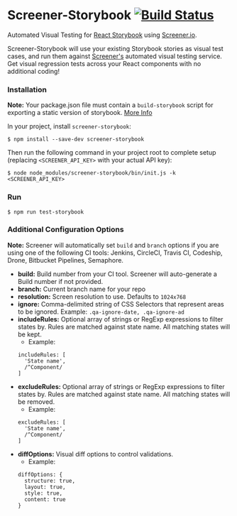 # Screener-Storybook [![Build Status](https://circleci.com/gh/screener-io/screener-storybook/tree/master.svg?style=shield)](https://circleci.com/gh/screener-io/screener-storybook)

Automated Visual Testing for [React Storybook](https://github.com/kadirahq/react-storybook) using [Screener.io](https://screener.io).

Screener-Storybook will use your existing Storybook stories as visual test cases, and run them against [Screener's](https://screener.io) automated visual testing service. Get visual regression tests across your React components with no additional coding!

### Installation

**Note:** Your package.json file must contain a `build-storybook` script for exporting a static version of storybook. [More Info](https://getstorybook.io/docs/react-storybook/basics/exporting-storybook)

In your project, install `screener-storybook`:

```
$ npm install --save-dev screener-storybook
```

Then run the following command in your project root to complete setup (replacing `<SCREENER_API_KEY>` with your actual API key):

```
$ node node_modules/screener-storybook/bin/init.js -k <SCREENER_API_KEY>
```

### Run

```
$ npm run test-storybook
```

### Additional Configuration Options

**Note:** Screener will automatically set `build` and `branch` options if you are using one of the following CI tools: Jenkins, CircleCI, Travis CI, Codeship, Drone, Bitbucket Pipelines, Semaphore.

- **build:** Build number from your CI tool. Screener will auto-generate a Build number if not provided.
- **branch:** Current branch name for your repo
- **resolution:** Screen resolution to use. Defaults to `1024x768`
- **ignore:** Comma-delimited string of CSS Selectors that represent areas to be ignored. Example: `.qa-ignore-date, .qa-ignore-ad`
- **includeRules:** Optional array of strings or RegExp expressions to filter states by. Rules are matched against state name. All matching states will be kept.
    - Example:
    ```
    includeRules: [
      'State name',
      /^Component/
    ]
    ```
- **excludeRules:** Optional array of strings or RegExp expressions to filter states by. Rules are matched against state name. All matching states will be removed.
    - Example:
    ```
    excludeRules: [
      'State name',
      /^Component/
    ]
    ```
- **diffOptions:** Visual diff options to control validations.
    - Example:
    ```
    diffOptions: {
      structure: true,
      layout: true,
      style: true,
      content: true
    }
    ```

